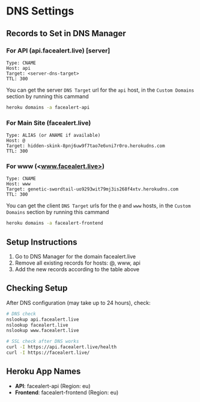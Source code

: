 # DNS Settings

## Records to Set in DNS Manager

### For API (api.facealert.live) [server]

```text
Type: CNAME
Host: api
Target: <server-dns-target>
TTL: 300
```

You can get the server `DNS Target` url for the `api` host, in the `Custom Domains` section by running this cammand

```bash
heroku domains -a facealert-api
```

### For Main Site (facealert.live)

```text
Type: ALIAS (or ANAME if available)
Host: @
Target: hidden-skink-8pnj6uw9f7tao7e6vni7r0ro.herokudns.com
TTL: 300
```

### For www (<www.facealert.live>)

```text
Type: CNAME
Host: www
Target: genetic-swordtail-uo9293wit79mj3is268f4xtv.herokudns.com
TTL: 300
```

You can get the client `DNS Target` urls for the `@` and `www` hosts, in the `Custom Domains` section by running this cammand

```bash
heroku domains -a facealert-frontend
```

## Setup Instructions

1. Go to DNS Manager for the domain facealert.live
2. Remove all existing records for hosts: @, www, api
3. Add the new records according to the table above

## Checking Setup

After DNS configuration (may take up to 24 hours), check:

```bash
# DNS check
nslookup api.facealert.live
nslookup facealert.live
nslookup www.facealert.live

# SSL check after DNS works
curl -I https://api.facealert.live/health
curl -I https://facealert.live/
```

## Heroku App Names

- **API**: facealert-api (Region: eu)
- **Frontend**: facealert-frontend (Region: eu)
